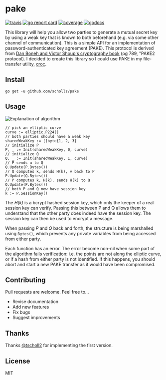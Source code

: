 # pake

[![travis](https://travis-ci.org/schollz/pake.svg?branch=master)](https://travis-ci.org/schollz/pake) 
[![go report card](https://goreportcard.com/badge/github.com/schollz/pake)](https://goreportcard.com/report/github.com/schollz/pake)
[![coverage](https://img.shields.io/badge/coverage-88%25-brightgreen.svg)](https://gocover.io/github.com/schollz/pake)
[![godocs](https://godoc.org/github.com/schollz/pake?status.svg)](https://godoc.org/github.com/schollz/pake) 

This library will help you allow two parties to generate a mutual secret key by using a weak key that is known to both beforehand (e.g. via some other channel of communication). This is a simple API for an implementation of password-authenticated key agreement (PAKE). This protocol is derived from [Dan Boneh and Victor Shoup's cryptography book](https://crypto.stanford.edu/~dabo/cryptobook/BonehShoup_0_4.pdf) (pg 789, "PAKE2 protocol). I decided to create this library so I could use PAKE in my file-transfer utility, [croc](https://github.com/schollz/croc).


## Install

```
go get -u github.com/schollz/pake
```

## Usage 

![Explanation of algorithm](https://i.imgur.com/s7oQWVP.png)

```golang
// pick an elliptic curve
curve := elliptic.P224() 
// both parties should have a weak key
sharedWeakKey := []byte{1, 2, 3}
// initialize P
P, _ := Init(sharedWeakKey, 0, curve)
// initialize Q
Q, _ := Init(sharedWeakKey, 1, curve)
// P sends u to Q
Q.Update(P.Bytes())
// Q computes k, sends H(k), v back to P
P.Update(Q.Bytes())
// P computes k, H(k), sends H(k) to Q
Q.Update(P.Bytes())
// both P and Q now have session key
k := P.SessionKey()
```

The *H(k)* is a bcrypt hashed session key, which only the keeper of a real session key can verify. Passing this between P and Q allows them to understand that the other party does indeed have the session key. The session key can then be used to encrypt a message.

When passing *P* and *Q* back and forth, the structure is being marshalled using `Bytes()`, which prevents any private variables from being accessed from either party.

Each function has an error. The error become non-nil when some part of the algorithm fails verification: i.e. the points are not along the elliptic curve, or if a hash from either party is not identified. If this happens, you should abort and start a new PAKE transfer as it would have been compromised. 

## Contributing

Pull requests are welcome. Feel free to...

- Revise documentation
- Add new features
- Fix bugs
- Suggest improvements

## Thanks

Thanks [@tscholl2](https://github.com/tscholl2) for implementing the first version.

## License

MIT
